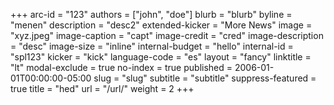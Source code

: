 +++
arc-id = "123"
authors = ["john", "doe"]
blurb = "blurb"
byline = "menen"
description = "desc2"
extended-kicker = "More News"
image = "xyz.jpeg"
image-caption = "capt"
image-credit = "cred"
image-description = "desc"
image-size = "inline"
internal-budget = "hello"
internal-id = "spl123"
kicker = "kick"
language-code = "es"
layout = "fancy"
linktitle = "lt"
modal-exclude = true
no-index = true
published = 2006-01-01T00:00:00-05:00
slug = "slug"
subtitle = "subtitle"
suppress-featured = true
title = "hed"
url = "/url/"
weight = 2
+++


